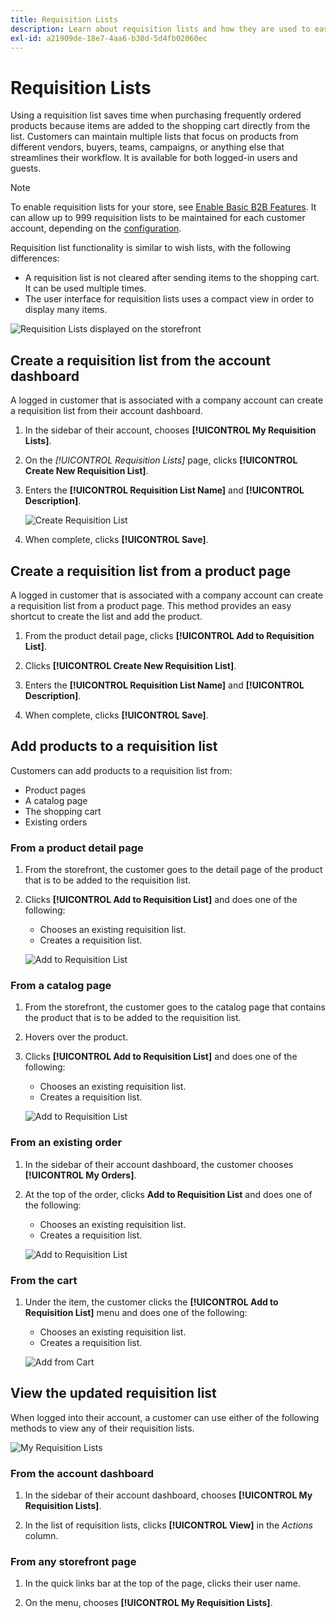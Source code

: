 ```yaml
---
title: Requisition Lists
description: Learn about requisition lists and how they are used to easily add frequently ordered products to the shopping cart.
exl-id: a21909de-18e7-4aa6-b30d-5d4fb02060ec
---
```

# Requisition Lists

Using a requisition list saves time when purchasing frequently ordered products because items are added to the shopping cart directly from the list. Customers can maintain multiple lists that focus on products from different vendors, buyers, teams, campaigns, or anything else that streamlines their workflow. It is available for both logged-in users and guests.

>[!NOTE]
>
>To enable requisition lists for your store, see [Enable Basic B2B Features](enable-basic-features.md). It can allow up to 999 requisition lists to be maintained for each customer account, depending on the [configuration](https://docs.magento.com/user-guide/configuration/customers/requisition-lists.html).

Requisition list functionality is similar to wish lists, with the following differences:

- A requisition list is not cleared after sending items to the shopping cart. It can be used multiple times.
- The user interface for requisition lists uses a compact view in order to display many items.

![Requisition Lists displayed on the storefront](./assets/account-dashboard-my-requisition-lists.png)<!-- zoom -->

## Create a requisition list from the account dashboard

A logged in customer that is associated with a company account can create a requisition list from their account dashboard.

1. In the sidebar of their account, chooses **[!UICONTROL My Requisition Lists]**.

1. On the _[!UICONTROL Requisition Lists]_ page, clicks **[!UICONTROL Create New Requisition List]**.

1. Enters the **[!UICONTROL Requisition List Name]** and **[!UICONTROL Description]**.

   ![Create Requisition List](./assets/requisition-list-create.png)<!-- zoom -->

1. When complete, clicks **[!UICONTROL Save]**.

## Create a requisition list from a product page

A logged in customer that is associated with a company account can create a requisition list from a product page. This method provides an easy shortcut to create the list and add the product.

1. From the product detail page, clicks **[!UICONTROL Add to Requisition List]**.

1. Clicks **[!UICONTROL Create New Requisition List]**.

1. Enters the **[!UICONTROL Requisition List Name]** and **[!UICONTROL Description]**.

1. When complete, clicks **[!UICONTROL Save]**.

## Add products to a requisition list

Customers can add products to a requisition list from:

- Product pages
- A catalog page
- The shopping cart
- Existing orders

### From a product detail page

1. From the storefront, the customer goes to the detail page of the product that is to be added to the requisition list.

1. Clicks **[!UICONTROL Add to Requisition List]** and does one of the following:

   - Chooses an existing requisition list.
   - Creates a requisition list.

   ![Add to Requisition List](./assets/requisition-list-product-detail.png)<!-- zoom -->

### From a catalog page

1. From the storefront, the customer goes to the catalog page that contains the product that is to be added to the requisition list.

1. Hovers over the product.

1. Clicks **[!UICONTROL Add to Requisition List]** and does one of the following:

   - Chooses an existing requisition list.
   - Creates a requisition list.

   ![Add to Requisition List](./assets/requisition-list-add-product.png)<!-- zoom -->

### From an existing order

1. In the sidebar of their account dashboard, the customer chooses **[!UICONTROL My Orders]**.

1. At the top of the order, clicks **Add to Requisition List** and does one of the following:

   - Chooses an existing requisition list.
   - Creates a requisition list.

   ![Add to Requisition List](./assets/requisition-list-add-from-order.png)<!-- zoom -->

### From the cart

1. Under the item, the customer clicks the **[!UICONTROL Add to Requisition List]** menu and does one of the following:

   - Chooses an existing requisition list.
   - Creates a requisition list.

   ![Add from Cart](./assets/requisition-list-add-from-cart.png)<!-- zoom -->

## View the updated requisition list

When logged into their account, a customer can use either of the following methods to view any of their requisition lists.

![My Requisition Lists](./assets/requisition-lists-menu-select-storefront.png)<!-- zoom -->

### From the account dashboard

1. In the sidebar of their account dashboard, chooses **[!UICONTROL My Requisition Lists]**.

1. In the list of requisition lists, clicks **[!UICONTROL View]** in the _Actions_ column.

### From any storefront page

1. In the quick links bar at the top of the page, clicks their user name.

1. On the menu, chooses **[!UICONTROL My Requisition Lists]**.

